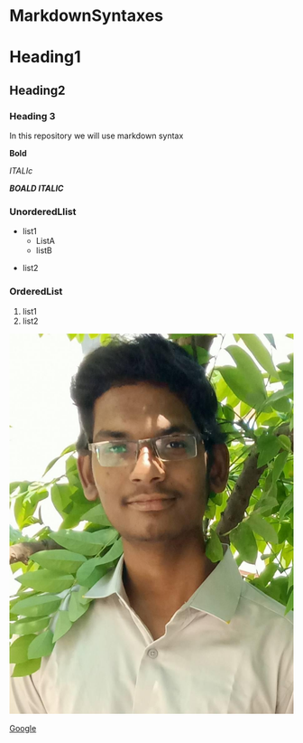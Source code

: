 # MarkdownSyntaxes
# Heading1
## Heading2
### Heading 3

In this repository we will  use markdown syntax

**Bold**


*ITALIc*

***BOALD ITALIC***

### UnorderedLIist
* list1
  * ListA
  * listB
  
- list2

### OrderedList
1. list1
2. list2


![Github](106337469_2446124915678909_770174685793628738_o.jpg)


[Google](https://www.google.com/?&bih=722&biw=1536&rlz=1C1CHBD_enIN908IN908&hl=en)
